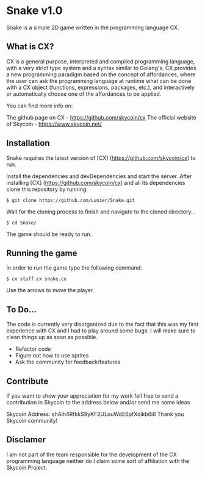 # Snake v1.0

Snake is a simple 2D game written in the programming language CX.

## What is CX?
CX is a general purpose, interpreted and compiled programming language, with a very strict type system and a syntax similar to Golang's. CX provides a new programming paradigm based on the concept of affordances, where the user can ask the programming language at runtime what can be done with a CX object (functions, expressions, packages, etc.), and interactively or automatically choose one of the affordances to be applied.

You can find more info on:

The github page on CX - https://github.com/skycoin/cx
The official website of Skycoin - https://www.skycoin.net/

## Installation
Snake requires the latest version of [CX] (https://github.com/skycoin/cx) to run.

Install the dependencies and devDependencies and start the server. After installing [CX] (https://github.com/skycoin/cx) and all its dependencies clone this repository by running:
```
$ git clone https://github.com/Lunier/Snake.git
```
Wait for the cloning process to finish and navigate to the cloned directory...
```
$ cd Snake/
```
The game should be ready to run.

## Running the game
In order to run the game type the following command:
```
$ cx stuff.cx snake.cx
```
Use the arrows to move the player.

## To Do...
The code is currently very disorganized due to the fact that this was my first experience with CX and I had to play around some bugs. I will make sure to clean things up as soon as possible.

* Refactor code
* Figure out how to use sprites
* Ask the community for feedback/features

## Contribute
If you want to show your appreciation for my work fell free to send a contribution in Skycoin to the address below and/or send me some ideas 

Skycoin Address: shAih4RfkkS9yKF2ULouWdE6pfXdikb6i6
Thank you Skycoin community!

## Disclamer
I am not part of the team responsible for the development of the CX programming language neither do I claim some sort of affiliation with the Skycoin Project.
